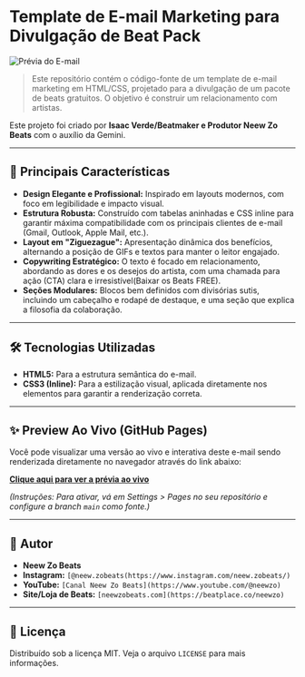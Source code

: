 # Template de E-mail Marketing para Divulgação de Beat Pack

![Prévia do E-mail](https://res.cloudinary.com/db0ztiffv/image/upload/w_680/v1753884172/capa_pfju3l.png)

> Este repositório contém o código-fonte de um template de e-mail marketing em HTML/CSS, projetado para a divulgação de um pacote de beats gratuitos. O objetivo é construir um relacionamento com artistas.

Este projeto foi criado por **Isaac Verde/Beatmaker e Produtor Neew Zo Beats** com o auxílio da Gemini.

---

## 🚀 Principais Características

- **Design Elegante e Profissional:** Inspirado em layouts modernos, com foco em legibilidade e impacto visual.
- **Estrutura Robusta:** Construído com tabelas aninhadas e CSS inline para garantir máxima compatibilidade com os principais clientes de e-mail (Gmail, Outlook, Apple Mail, etc.).
- **Layout em "Ziguezague":** Apresentação dinâmica dos benefícios, alternando a posição de GIFs e textos para manter o leitor engajado.
- **Copywriting Estratégico:** O texto é focado em relacionamento, abordando as dores e os desejos do artista, com uma chamada para ação (CTA) clara e irresistível(Baixar os Beats FREE).
- **Seções Modulares:** Blocos bem definidos com divisórias sutis, incluindo um cabeçalho e rodapé de destaque, e uma seção que explica a filosofia da colaboração.

---

## 🛠️ Tecnologias Utilizadas

- **HTML5:** Para a estrutura semântica do e-mail.
- **CSS3 (Inline):** Para a estilização visual, aplicada diretamente nos elementos para garantir a renderização correta.

---


## ✨ Preview Ao Vivo (GitHub Pages)

Você pode visualizar uma versão ao vivo e interativa deste e-mail sendo renderizada diretamente no navegador através do link abaixo:

**[Clique aqui para ver a prévia ao vivo](https://isaacverde.github.io/email-semanal-seis/)**

*(Instruções: Para ativar, vá em Settings > Pages no seu repositório e configure a branch `main` como fonte.)*

---

## 👤 Autor

- **Neew Zo Beats**
- **Instagram:** `[@neew.zobeats(https://www.instagram.com/neew.zobeats/)`
- **YouTube:** `[Canal Neew Zo Beats](https://www.youtube.com/@neewzo)`
- **Site/Loja de Beats:** `[neewzobeats.com](https://beatplace.co/neewzo)`

---

## 📄 Licença

Distribuído sob a licença MIT. Veja o arquivo `LICENSE` para mais informações.
